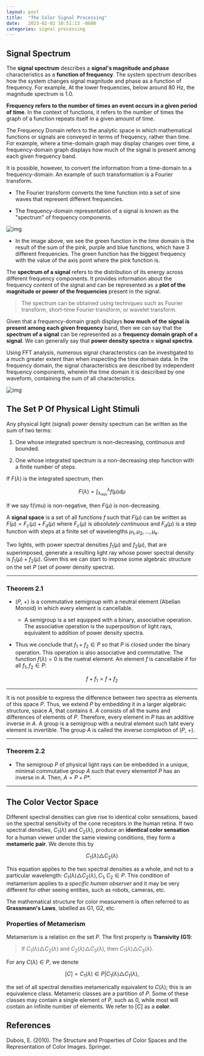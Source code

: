 ```yaml
---
layout: post
title:  "The Color Signal Processing"
date:   2023-02-02 10:51:13 -0600
categories: signal processing
---
```


## Signal Spectrum

The **signal spectrum** describes a **signal's magnitude and phase** characteristics as a **function of frequency**. The system spectrum describes how the system changes signal magnitude and phase as a function of frequency. For example, At the lower frequencies, below around 80 Hz, the magnitude spectrum is 1.0.

**Frequency refers to the number of times an event occurs in a given period of time**. In the context of functions, it refers to the number of times the graph of a function repeats itself in a given amount of time.

The Frequency Domain refers to the analytic space in which mathematical functions or signals are conveyed in terms of frequency, rather than time. For example, where a time-domain graph may display changes over time, a frequency-domain graph displays how much of the signal is present among each given frequency band.

It is possible, however, to convert the information from a time-domain to a frequency-domain. An example of such transformation is a Fourier transform.

- The Fourier transform converts the time function into a set of sine waves that represent different frequencies.
    
- The frequency-domain representation of a signal is known as the "spectrum" of frequency components.

![img]({{site.url}}/img/2/1.png)

- In the image above, we see the green function in the time domain is the result of the sum of the pink, purple and blue functions, which have 3 different frequencies. The green function has the biggest frequency with the value of the axis point where the pink function is.

The **spectrum of a signal** refers to the distribution of its energy across different frequency components. It provides information about the frequency content of the signal and can be represented as a **plot of the magnitude or power of the frequencies** present in the signal.

> The spectrum can be obtained using techniques such as Fourier transform, short-time Fourier transform, or wavelet transform.

Given that a frequency-domain graph displays **how much of the signal is present among each given frequency** band, then we can say that the **spectrum of a signal** can be represented as a **frequency domain graph of a signal**. We can generally say that **power density spectra = signal spectra**.

Using FFT analysis, numerous signal characteristics can be investigated to a much greater extent than when inspecting the time domain data. In the frequency domain, the signal characteristics are described by independent frequency components, wherein the time domain it is described by one waveform, containing the sum of all characteristics.

![img]({{site.url}}/img/2/fft-diagram.png)

## The Set P Of Physical Light Stimuli

Any physical light (signal) power density spectrum can be written as the sum of two terms:

1. One whose integrated spectrum is non-decreasing, continuous and bounded.

2. One whose integrated spectrum is a non-decreasing step function with a finite number of steps.

If $F(\lambda)$ is the integrated spectrum, then 

$$
F(\lambda) = \int_{\lambda_{min}}^{\lambda} f(\mu) d\mu
$$

If we say f(\mu) is non-negative, then $F(\mu)$ is non-decreasing. 

A **signal space** is a set of all functions $f$ such that $F(\mu)$ can be written as $F(\mu) = F_c(\mu) + F_d(\mu)$ where $F_c(\mu)$ is *absolutely continuous* and $F_d(\mu)$ is a step function with steps at a finite set of wavelengths $\mu_1, \mu_2, ..., \mu_k$.

Two lights, with power spectral densities $f_1(\mu)$ and $f_2(\mu)$, that are superimposed, generate a resulting light ray whose power spectral density is $f_1(\mu) + f_2(\mu)$. Given this we can start to impose some algebraic structure on the set $P$ (set of power density spectra).

----

### Theorem 2.1

- ($P$, +) is a commutative semigroup with a neutral element (Abelian Monoid) in which every element is cancellable.

	- A semigroup is a set equipped with a binary, associative operation. The associative operation is the superposition of light rays, equivalent to addition of power density spectra.

- Thus we conclude that $f_1 + f_2 \in P$ so that $P$ is closed under the binary operation. This operation is also associative and commutative. The function $f(\lambda) = 0$ is the nuetral element. An element $f$ is cancellable if for all $f_1, f_2 \in P$:

$$
f + f_1 = f + f_2
$$ 

----

It is not possible to express the difference between two spectra as elements of this space $P$. Thus, we extend $P$ by embedding it in a larger algebraic structure, space $A$, that contains it. $A$ consists of all the sums and differences of elements of $P$. Therefore, every element in $P$ has an additive inverse in $A$. A group is a semigroup with a neutral element such taht every element is invertible. The group $A$ is called the inverse completion of ($P$, +).

----

### Theorem 2.2

- The semigroup $P$ of physical light rays can be embedded in a unique, minimal commutative group $A$ such that every elementof $P$ has an inverse in $A$. Then, $A = P + P*$.

----

## The Color Vector Space

Different spectral densities can give rise to identical color sensations, based on the spectral sensitivity of the cone receptors in the human retina. If two spectral densities, $C_1(\lambda)$ and $C_2(\lambda)$, produce an **identical color sensation** for a human viewer under the same viewing conditions, they form a **metameric pair**. We denote this by

$$
C_1(\lambda) \triangle C_2(\lambda)
$$

This equation applies to the two spectral densities as a whole, and not to a particular wavelength: $C_1(\lambda) \triangle C_2(\lambda), C_1, C_2 \in P$. This condition of metamerism applies to a *specific human observer* and it may be very different for other seeing entities, such as robots, cameras, etc.

The mathematical structure for color measurement is often referred to as **Grassmann's Laws**, labelled as G1, G2, etc.

### Properties of Metamerism

Metamerism is a relation on the set $P$. The first property is **Transivity (G1)**:

> If $C_1(\lambda) \triangle C_2(\lambda)$ and $C_2(\lambda) \triangle C_3(\lambda)$, then $C_1(\lambda) \triangle C_3(\lambda)$.

For any $C(\lambda) \in P$, we denote

$$
[C] = {C_1(\lambda) \in P | C_1(\lambda) \triangle C_1(\lambda)},
$$

the set of all spectral densities metamerically equivalent to $C(\lambda)$; this is an equivalence class. Metameric classes are a partition of $P$. Some of these classes may contain a single element of $P$, such as 0, while most will contain an infinite number of elements. We refer to $[C]$ as a **color**.


## References

Dubois, E. (2010). The Structure and Properties of Color Spaces and the Representation of Color Images. Springer.